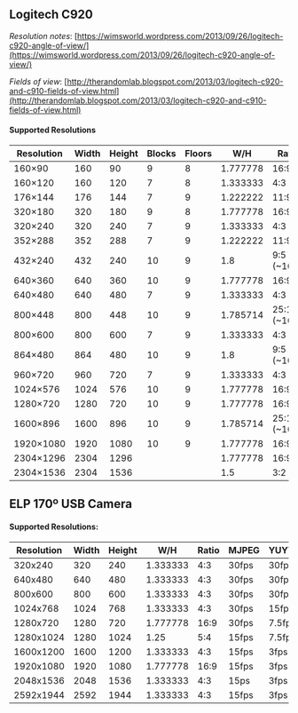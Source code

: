 ## Logitech C920

*Resolution notes*: [https://wimsworld.wordpress.com/2013/09/26/logitech-c920-angle-of-view/](https://wimsworld.wordpress.com/2013/09/26/logitech-c920-angle-of-view/)

*Fields of view*: [http://therandomlab.blogspot.com/2013/03/logitech-c920-and-c910-fields-of-view.html](http://therandomlab.blogspot.com/2013/03/logitech-c920-and-c910-fields-of-view.html)

#### Supported Resolutions

| Resolution | Width | Height | Blocks | Floors | W/H | Ratio | MegaPixels |
| ---------- | ----- | ------ | ------ | ------ |---- | ----- | ---------- |
160×90 | 160 | 90 | 9 | 8 | 1.777778 | 16:9 | 0.01
160×120  | 160 | 120 | 7 | 8 | 1.333333 | 4:3 | 0.01
176×144  | 176 | 144 | 7 | 9 | 1.222222 | 11:9 | 0.02
320×180  | 320 | 180 | 9 | 8 | 1.777778 | 16:9 | 0.05
320×240  | 320 | 240 | 7 | 9 | 1.333333 | 4:3 | 0.07
352×288  | 352 | 288 | 7 | 9 | 1.222222 | 11:9 | 0.1
432×240  | 432 | 240 | 10 | 9 | 1.8 | 9:5 (~16:9) | 0.1
640×360  | 640 | 360 | 10 | 9 | 1.777778 | 16:9 | 0.23
640×480  | 640 | 480 | 7 | 9 | 1.333333 | 4:3 | 0.3
800×448  | 800 | 448 | 10 | 9 | 1.785714 | 25:14 (~16:9) | 0.35
800×600  | 800 | 600 | 7 | 9 | 1.333333 | 4:3 | 0.48
864×480  | 864 | 480 | 10 | 9 | 1.8 | 9:5 (~16:9) | 0.41
960×720  | 960 | 720 | 7 | 9 | 1.333333 | 4:3 | 0.69
1024×576  | 1024 | 576 | 10 | 9 | 1.777778 | 16:9 | 0.58
1280×720  | 1280 | 720 | 10 | 9 | 1.777778 | 16:9 | 0.92
1600×896  | 1600 | 896 | 10 | 9 | 1.785714 | 25:14 (~16:9) | 1.43
1920×1080 | 1920 | 1080 | 10 | 9 | 1.777778 | 16:9 | 2.07
2304×1296 | 2304 | 1296 |   |   | 1.777778 | 16:9 | 2.98
2304×1536 | 2304 | 1536 |   |   | 1.5 | 3:2 | 3.53


## ELP 170º USB Camera

#### Supported Resolutions:

Resolution | Width | Height | W/H | Ratio | MJPEG | YUYV422
---------- | ----- | ------ | --- | ----- | ----- | -------
320x240 | 320 | 240 | 1.333333 | 4:3 | 30fps | 30fps
640x480 | 640 | 480 | 1.333333 | 4:3 | 30fps | 30fps 
800x600 | 800 | 600 | 1.333333 | 4:3 | 30fps | 30fps 
1024x768 | 1024 | 768 | 1.333333 | 4:3 | 30fps | 15fps 
1280x720 | 1280 | 720 | 1.777778 | 16:9 | 30fps | 7.5fps 
1280x1024 | 1280 | 1024 | 1.25 | 5:4 | 15fps | 7.5fps 
1600x1200 | 1600 | 1200 | 1.333333 | 4:3 | 15fps | 3fps 
1920x1080 | 1920 | 1080 | 1.777778 | 16:9 | 15fps | 3fps 
2048x1536 | 2048 | 1536 | 1.333333 | 4:3 | 15ps | 3fps 
2592x1944 | 2592 | 1944 | 1.333333 | 4:3 | 15fps | 3fps 

